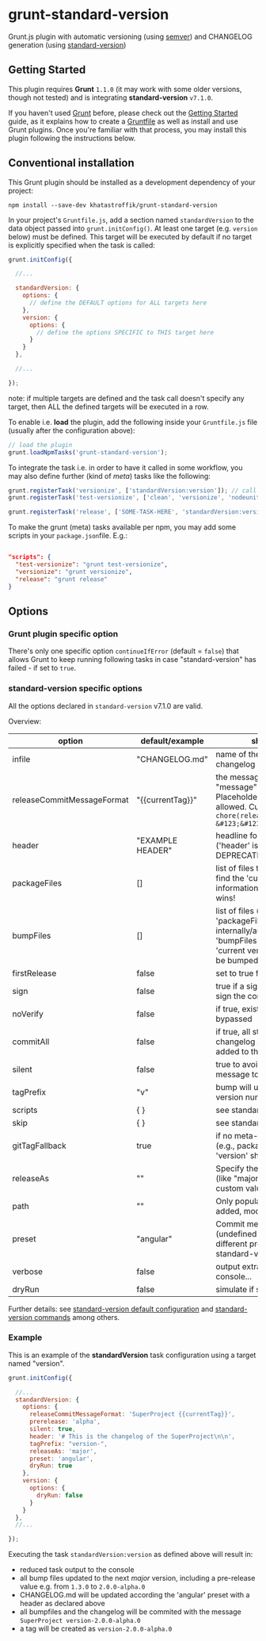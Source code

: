 # grunt-standard-version

Grunt.js plugin with automatic versioning (using [semver](https://github.com/semver/semver)) and CHANGELOG generation (using [standard-version](https://github.com/conventional-changelog/standard-version))

## Getting Started

This plugin requires **Grunt** `1.1.0` (it may work with some older versions, though not tested) and is integrating **standard-version** `v7.1.0`.

If you haven't used [Grunt](http://gruntjs.com/) before, please check out the [Getting Started](http://gruntjs.com/getting-started) guide, as it explains how to create a [Gruntfile](http://gruntjs.com/sample-gruntfile) as well as install and use Grunt plugins. Once you're familiar with that process, you may install this plugin following the instructions below.

## Conventional installation

This Grunt plugin should be installed as a development dependency of your project:

```shell
npm install --save-dev khatastroffik/grunt-standard-version 
```

In your project's `Gruntfile.js`, add a section named `standardVersion` to the data object passed into `grunt.initConfig()`. At least one target (e.g. `version` below) must be defined. This target will be executed by default if no target is explicitly specified when the task is called:

```js
grunt.initConfig({

  //...

  standardVersion: {
    options: {
      // define the DEFAULT options for ALL targets here
    },
    version: {
      options: {
        // define the options SPECIFIC to THIS target here
      }
    }
  },

  //...

});
```
note: if multiple targets are defined and the task call doesn't specify any target, then ALL the defined targets will be executed in a row.

To enable i.e. **load** the plugin, add the following inside your `Gruntfile.js` file (usually after the configuration above):

```js
// load the plugin
grunt.loadNpmTasks('grunt-standard-version');
```

To integrate the task i.e. in order to have it called in some workflow, you may also define further (kind of *meta*) tasks like the following:

```js
grunt.registerTask('versionize', ['standardVersion:version']); // call the task with target 'version'
grunt.registerTask('test-versionize', ['clean', 'versionize', 'nodeunit']); // call the 'versionize' task above

grunt.registerTask('release', ['SOME-TASK-HERE', 'standardVersion:version', 'SOME-TASK-THERE']);
```

To make the grunt (meta) tasks available per npm, you may add some scripts in your `package.json`file. E.g.:

```json

"scripts": {
  "test-versionize": "grunt test-versionize",
  "versionize": "grunt versionize",
  "release": "grunt release"
}

```


## Options

### Grunt plugin specific option

There's only one specific option `continueIfError` (default = `false`) that allows Grunt to keep running following tasks in case "standard-version" has failed - if set to `true`.

### standard-version specific options

All the options declared in `standard-version` v7.1.0 are valid.

Overview:

|option|default/example|short description
|------|---------------|-----------------
|infile| "CHANGELOG.md"|name of the file used to track the changelog
|releaseCommitMessageFormat|"&#123;&#123;currentTag&#125;&#125;"| the message of the commit (the old "message" option is deprecated). Placeholder "&#123;&#123;currentTag&#125;&#125;" is allowed. Current default is `chore(release): &#123;&#123;currentTag&#125;&#125;`
|header|"EXAMPLE HEADER"|headline for the list of changes ('header' is the replacement for the DEPRECATED 'changelogHeader')
|packageFiles|[]|list of files that will be scanned to find the 'current version' information. First version found wins!
|bumpFiles|[]|list of files (note: the listed 'packageFiles' will be added internally/automatically to the 'bumpFiles' list) in which the 'current version' information should be bumped
|firstRelease|false|set to true for the very first release
|sign|false|true if a signature should be used to sign the commits...
|noVerify|false|if true, existing git hooks will be bypassed
|commitAll|false|if true, all staged files (beside the changelog and bumpfiles) will be added to the commit
|silent|false|true to avoid displaying any message to console etc.
|tagPrefix|"v"|bump will use this to prefix the new version number
|scripts|&#123;	&#125;|see standard-version docs
|skip|&#123;	&#125;|see standard-version docs
|gitTagFallback|true|if no meta-information file is found (e.g., package.json), a fallback 'version' should be used
|releaseAs|""|Specify the release type manually (like "major", "minor", "patch" or a custom value like "1.0")
|path|""|Only populate commits with files added, modified... under this path
|preset|"angular"|Commit message guideline preset (undefined by default). many different presets exist. see standard-version documentation
|verbose|false|output extra log information to console...
|dryRun|false|simulate if set to true

Further details: see [standard-version default configuration](https://github.com/conventional-changelog/standard-version/blob/master/defaults.js) and [standard-version commands](https://github.com/conventional-changelog/standard-version/blob/master/command.js) among others.

### Example

This is an example of the **standardVersion** task configuration using a target named "version".

```js
grunt.initConfig({

  //...
  standardVersion: {
    options: {
      releaseCommitMessageFormat: 'SuperProject {{currentTag}}',
      prerelease: 'alpha',
      silent: true,
      header: '# This is the changelog of the SuperProject\n\n',
      tagPrefix: "version-",
      releaseAs: 'major',
      preset: 'angular',
      dryRun: true
    },
    version: { 
      options: {
        dryRun: false
      }
    }
  },
  //...

});
```

Executing the task `standardVersion:version` as defined above will result in:

- reduced task output to the console
- all bump files updated to the next *major* version, including a pre-release value e.g. from `1.3.0` to `2.0.0-alpha.0`
- CHANGELOG.md will be updated according the 'angular' preset with a header as declared above
- all bumpfiles and the changelog will be commited with the message `SuperProject version-2.0.0-alpha.0`
- a tag will be created as `version-2.0.0-alpha.0`


